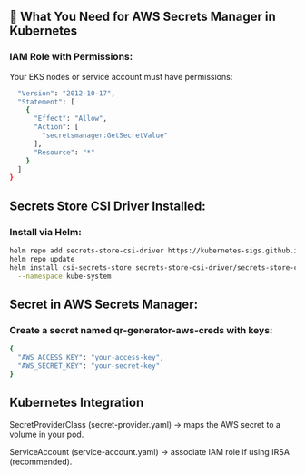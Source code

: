 ## 🔑 What You Need for AWS Secrets Manager in Kubernetes

### IAM Role with Permissions:

Your EKS nodes or service account must have permissions:

``` bash {
  "Version": "2012-10-17",
  "Statement": [
    {
      "Effect": "Allow",
      "Action": [
        "secretsmanager:GetSecretValue"
      ],
      "Resource": "*"
    }
  ]
}
```

## Secrets Store CSI Driver Installed:

### Install via Helm:
``` bash
helm repo add secrets-store-csi-driver https://kubernetes-sigs.github.io/secrets-store-csi-driver/charts
helm repo update
helm install csi-secrets-store secrets-store-csi-driver/secrets-store-csi-driver \
  --namespace kube-system
```


## Secret in AWS Secrets Manager:

### Create a secret named qr-generator-aws-creds with keys:

``` bash
{
  "AWS_ACCESS_KEY": "your-access-key",
  "AWS_SECRET_KEY": "your-secret-key"
}
```

## Kubernetes Integration

SecretProviderClass (secret-provider.yaml) → maps the AWS secret to a volume in your pod.

ServiceAccount (service-account.yaml) → associate IAM role if using IRSA (recommended).
